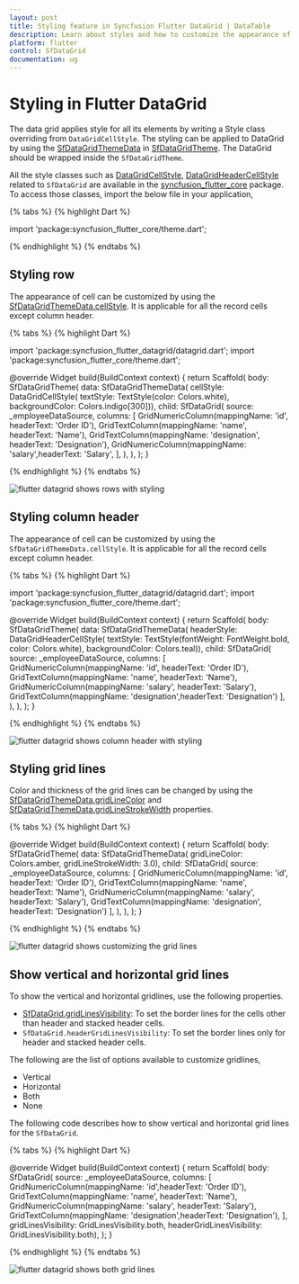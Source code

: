 ```yaml
---
layout: post
title: Styling feature in Syncfusion Flutter DataGrid | DataTable
description: Learn about styles and how to customize the appearance of DataGrid and its elements in Syncfusion Flutter DataGrid.
platform: flutter
control: SfDataGrid
documentation: ug
---
```


# Styling in Flutter DataGrid

The data grid applies style for all its elements by writing a Style class overriding from `DataGridCellStyle`. The styling can be applied to DataGrid by using the [SfDataGridThemeData](https://pub.dev/documentation/syncfusion_flutter_core/latest/theme/SfDataGridThemeData-class.html) in [SfDataGridTheme](https://pub.dev/documentation/syncfusion_flutter_core/latest/theme/SfDataGridTheme-class.html). The DataGrid should be wrapped inside the `SfDataGridTheme`.

All the style classes such as [DataGridCellStyle](https://pub.dev/documentation/syncfusion_flutter_core/latest/theme/DataGridCellStyle-class.html), [DataGridHeaderCellStyle](https://pub.dev/documentation/syncfusion_flutter_core/latest/theme/DataGridHeaderCellStyle-class.html) related to `SfDataGrid` are available in the [syncfusion_flutter_core](https://pub.dev/packages/syncfusion_flutter_core) package. To access those classes, import the below file in your application,

{% tabs %}
{% highlight Dart %} 

import 'package:syncfusion_flutter_core/theme.dart';

{% endhighlight %}
{% endtabs %}

## Styling row

The appearance of cell can be customized by using the [SfDataGridThemeData.cellStyle](https://pub.dev/documentation/syncfusion_flutter_core/latest/theme/SfDataGridThemeData/cellStyle.html). It is applicable for all the record cells except column header.

{% tabs %}
{% highlight Dart %} 

import 'package:syncfusion_flutter_datagrid/datagrid.dart';
import 'package:syncfusion_flutter_core/theme.dart';

@override
Widget build(BuildContext context) {
  return Scaffold(
    body: SfDataGridTheme(
      data: SfDataGridThemeData(
          cellStyle: DataGridCellStyle(
              textStyle: TextStyle(color: Colors.white),
              backgroundColor: Colors.indigo[300])),
      child: SfDataGrid(
        source: _employeeDataSource,
        columns: <GridColumn>[
          GridNumericColumn(mappingName: 'id', headerText: 'Order ID'),
          GridTextColumn(mappingName: 'name', headerText: 'Name'),
          GridTextColumn(mappingName: 'designation',
            headerText: 'Designation'),
          GridNumericColumn(mappingName: 'salary',headerText: 'Salary',
        ],
      ),
    ),
  );
}
    
{% endhighlight %}
{% endtabs %}

![flutter datagrid shows rows with styling](images/styles/flutter-datagrid-rows-styling.png)

## Styling column header

The appearance of cell can be customized by using the `SfDataGridThemeData.cellStyle`. It is applicable for all the record cells except column header.

{% tabs %}
{% highlight Dart %} 

import 'package:syncfusion_flutter_datagrid/datagrid.dart';
import 'package:syncfusion_flutter_core/theme.dart';

@override
Widget build(BuildContext context) {
  return Scaffold(
    body: SfDataGridTheme(
      data: SfDataGridThemeData(
          headerStyle: DataGridHeaderCellStyle(
              textStyle:
                  TextStyle(fontWeight: FontWeight.bold, color: Colors.white),
              backgroundColor: Colors.teal)),
      child: SfDataGrid(
        source: _employeeDataSource,
        columns: <GridColumn>[
          GridNumericColumn(mappingName: 'id', headerText: 'Order ID'),
          GridTextColumn(mappingName: 'name', headerText: 'Name'),
          GridNumericColumn(mappingName: 'salary', headerText: 'Salary'),
          GridTextColumn(mappingName: 'designation',headerText: 'Designation')
        ],
      ),
    ),
  );
}
    
{% endhighlight %}
{% endtabs %}

![flutter datagrid shows column header with styling](images/styles/flutter-datagrid-column-header-styling.png)

## Styling grid lines

Color and thickness of the grid lines can be changed by using the [SfDataGridThemeData.gridLineColor](https://pub.dev/documentation/syncfusion_flutter_core/latest/theme/SfDataGridThemeData/gridLineColor.html) and [SfDataGridThemeData.gridLineStrokeWidth](https://pub.dev/documentation/syncfusion_flutter_core/latest/theme/SfDataGridThemeData/gridLineStrokeWidth.html) properties.

{% tabs %}
{% highlight Dart %} 

@override
Widget build(BuildContext context) {
  return Scaffold(
     body: SfDataGridTheme(
      data: SfDataGridThemeData(
          gridLineColor: Colors.amber, gridLineStrokeWidth: 3.0),
        child: SfDataGrid(
        source: _employeeDataSource,
        columns: <GridColumn>[
          GridNumericColumn(mappingName: 'id', headerText: 'Order ID'),
          GridTextColumn(mappingName: 'name', headerText: 'Name'),
          GridNumericColumn(mappingName: 'salary', headerText: 'Salary'),
          GridTextColumn(mappingName: 'designation',
            headerText: 'Designation')
        ],
      ),
    ),
  );
}
    
{% endhighlight %}
{% endtabs %}

![flutter datagrid shows customizing the grid lines](images/styles/flutter-datagrid-gridline-customization.png)

## Show vertical and horizontal grid lines

To show the vertical and horizontal gridlines, use the following properties. 

* [SfDataGrid.gridLinesVisibility](https://pub.dev/documentation/syncfusion_flutter_datagrid/latest/datagrid/SfDataGrid/gridLinesVisibility.html): To set the border lines for the cells other than header and stacked header cells. 
* `SfDataGrid.headerGridLinesVisibility`: To set the border lines only for header and stacked header cells.

The following are the list of options available to customize gridlines,

* Vertical
* Horizontal
* Both
* None

The following code describes how to show vertical and horizontal grid lines for the `SfDataGrid`.

{% tabs %}
{% highlight Dart %} 

@override
Widget build(BuildContext context) {
  return Scaffold(
    body: SfDataGrid(
        source: _employeeDataSource,
        columns: <GridColumn>[
          GridNumericColumn(mappingName: 'id',headerText: 'Order ID'),
          GridTextColumn(mappingName: 'name', headerText: 'Name'),
          GridNumericColumn(mappingName: 'salary', headerText: 'Salary'),
          GridTextColumn(mappingName: 'designation',headerText: 'Designation'),
        ],
        gridLinesVisibility: GridLinesVisibility.both,
        headerGridLinesVisibility: GridLinesVisibility.both),
  );
}
    
{% endhighlight %}
{% endtabs %}

![flutter datagrid shows both grid lines](images/styles/flutter-datagrid-gridlines.png)